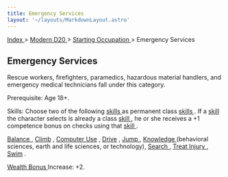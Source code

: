 ```yaml
---
title: Emergency Services
layout: '~/layouts/MarkdownLayout.astro'
---
```


[ Index ](/) > [ Modern D20 ](/modern.d20.srd) > [ Starting Occupation ](/modern.d20.srd/starting.occupation) > Emergency Services

##  Emergency Services

Rescue workers, firefighters, paramedics, hazardous material handlers, and
emergency medical technicians fall under this category.

Prerequisite: Age 18+.

Skills: Choose two of the following [ skills ](/modern.d20.srd/skills)
as permanent class [ skills ](/modern.d20.srd/skills) . If a [ skill](/modern.d20.srd/skills) the character selects is already a class [skill ](/modern.d20.srd/skills) , he or she receives a +1 competence
bonus on checks using that [ skill ](/modern.d20.srd/skills) .

[ Balance ](/modern.d20.srd/skills/balance) , [ Climb](/modern.d20.srd/skills/climb) , [ Computer Use](/modern.d20.srd/skills/computer.use) , [ Drive](/modern.d20.srd/skills/drive) , [ Jump ](/modern.d20.srd/skills/jump) , [Knowledge ](/modern.d20.srd/skills/knowledge) (behavioral sciences, earth and
life sciences, or technology), [ Search ](/modern.d20.srd/skills/search) , [Treat Injury ](/modern.d20.srd/skills/treat.injury) , [ Swim](/modern.d20.srd/skills/swim) .

[ Wealth Bonus ](/modern.d20.srd/wealth/wealth.bonus) Increase: +2.

